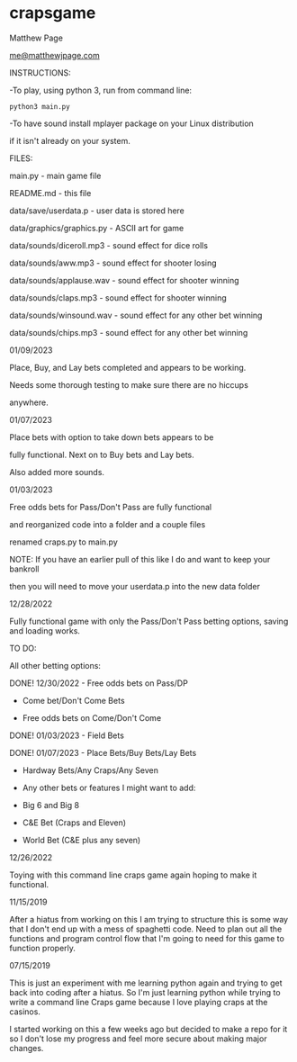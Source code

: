 # crapsgame
Matthew Page

me@matthewjpage.com



INSTRUCTIONS:

-To play, using python 3, run from command line:

`python3 main.py`

-To have sound install mplayer package on your Linux distribution

if it isn't already on your system.



FILES:

main.py 	-  main game file

README.md   -  this file

data/save/userdata.p  -  user data is stored here

data/graphics/graphics.py - ASCII art for game

data/sounds/diceroll.mp3 - sound effect for dice rolls

data/sounds/aww.mp3 - sound effect for shooter losing

data/sounds/applause.wav - sound effect for shooter winning

data/sounds/claps.mp3 - sound effect for shooter winning

data/sounds/winsound.wav - sound effect for any other bet winning

data/sounds/chips.mp3 - sound effect for any other bet winning



01/09/2023

Place, Buy, and Lay bets completed and appears to be working.

Needs some thorough testing to make sure there are no hiccups

anywhere.



01/07/2023

Place bets with option to take down bets appears to be

fully functional.  Next on to Buy bets and Lay bets.

Also added more sounds.



01/03/2023

Free odds bets for Pass/Don't Pass are fully functional 

and reorganized code into a folder and a couple files

renamed craps.py to main.py

NOTE:	If you have an earlier pull of this like I do and want to keep your bankroll

then you will need to move your userdata.p into the new data folder



	
12/28/2022

Fully functional game with only the Pass/Don't Pass betting options, saving and loading works.

TO DO:

All other betting options:

DONE! 12/30/2022 - Free odds bets on Pass/DP

- Come bet/Don't Come Bets

- Free odds bets on Come/Don't Come

DONE! 01/03/2023 - Field Bets

DONE! 01/07/2023 - Place Bets/Buy Bets/Lay Bets

- Hardway Bets/Any Craps/Any Seven

- Any other bets or features I might want to add:
- Big 6 and Big 8
- C&E Bet (Craps and Eleven)
- World Bet (C&E plus any seven)



12/26/2022

Toying with this command line craps game again hoping to make it functional.



11/15/2019 

After a hiatus from working on this I am trying to structure this is some way that I don't end up with a mess of spaghetti code.  Need to plan out all the functions and program control flow that I'm going to need for this game to 
function properly.



07/15/2019

This is just an experiment with me learning python again and trying to get back into coding after a hiatus.
So I'm just learning python while trying to write a command line Craps game because I love playing craps at the casinos.

I started working on this a few weeks ago but decided to make a repo for it so I don't lose my progress and feel more secure about making major changes.
